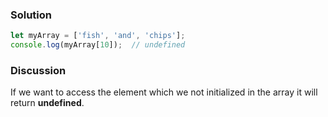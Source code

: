 ### Solution 
```JavaScript
let myArray = ['fish', 'and', 'chips'];
console.log(myArray[10]);  // undefined
```

### Discussion
If we want to access the element which we not initialized in the array it will return **undefined**.
